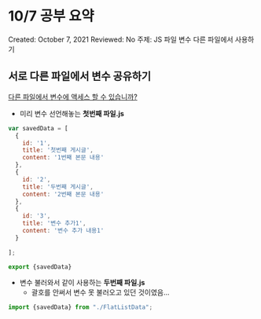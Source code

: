 # 10/7 공부 요약

Created: October 7, 2021
Reviewed: No
주제: JS 파일 변수 다른 파일에서 사용하기

## 서로 다른 파일에서 변수 공유하기

[다른 파일에서 변수에 액세스 할 수 있습니까?](https://www.it-gundan.com/ko/javascript/%EB%8B%A4%EB%A5%B8-%ED%8C%8C%EC%9D%BC%EC%97%90%EC%84%9C-%EB%B3%80%EC%88%98%EC%97%90-%EC%95%A1%EC%84%B8%EC%8A%A4-%ED%95%A0-%EC%88%98-%EC%9E%88%EC%8A%B5%EB%8B%88%EA%B9%8C/969470949/)

- 미리 변수 선언해놓는 **첫번째 파일.js**

```jsx
var savedData = [
  {
    id: '1',
    title: '첫번째 게시글',
    content: '1번째 본문 내용'
  },
  {
    id: '2',
    title: '두번째 게시글',
    content: '2번째 본문 내용'
  },
  {
    id: '3',
    title: '변수 추가1',
    content: '변수 추가 내용1'
  }
  
];

export {savedData}
```

- 변수 불러와서 같이 사용하는 **두번째 파일.js**
    - 괄호를 안써서 변수 못 불러오고 있던 것이였음...

```jsx
import {savedData} from "./FlatListData";
```
